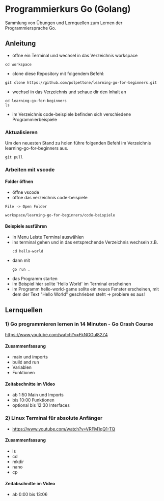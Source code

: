# Programmierkurs Go (Golang)

Sammlung von Übungen und Lernquellen zum Lernen der Programmiersprache Go.



## Anleitung
- öffne ein Terminal und wechsel in das Verzeichnis workspace

```
cd workspace
```

- clone diese Repository mit folgendem Befehl:

```
git clone https://github.com/polpettone/learning-go-for-beginners.git 
```

- wechsel in das Verzeichnis und schaue dir den Inhalt an
```
cd learning-go-for-beginners
ls 
```

- im Verzeichnis code-beispiele befinden sich verschiedene Programmierbeispiele

### Aktualisieren
Um den neuesten Stand zu holen führe folgenden Befehl im Verzeichnis learning-go-for-beginners aus.
```
git pull
```


### Arbeiten mit vscode

#### Folder öffnen
- öffne vscode
- öffne das verzeichnis code-beispiele
```
File -> Open Folder

workspace/learning-go-for-beginners/code-beispiele 
```

#### Beispiele ausführen
- In Menu Leiste Terminal auswählen
- ins terminal gehen und in das entsprechende Verzeichnis wechseln
  z.B. 
    ``` 
    cd hello-world
    ``` 
- dann mit 
    ``` 
    go run .
    ``` 
- das Programm starten
- im Beispiel hier sollte 'Hello World' im Terminal erscheinen
- im Programm hello-world-game sollte ein neues Fenster erscheinen, 
mit dem der Text "Hello World" geschrieben steht
-> probiere es aus!









## Lernquellen

### 1) Go programmieren lernen in 14 Minuten - Go Crash Course
https://www.youtube.com/watch?v=FkNGGul82Z4

#### Zusammenfassung
- main und imports
- build and run
- Variablen
- Funktionen


#### Zeitabschnitte im Video
- ab 1:50 Main und Imports
- bis 10:00 Funktionen
- optional bis 12:30 Interfaces 

### 2) Linux Terminal für absolute Anfänger
- https://www.youtube.com/watch?v=VRFM1qQ1-TQ

#### Zusammenfassung
- ls
- cd
- mkdir
- nano
- cp

#### Zeitabschnitte im Video
- ab 0:00 bis 13:06




